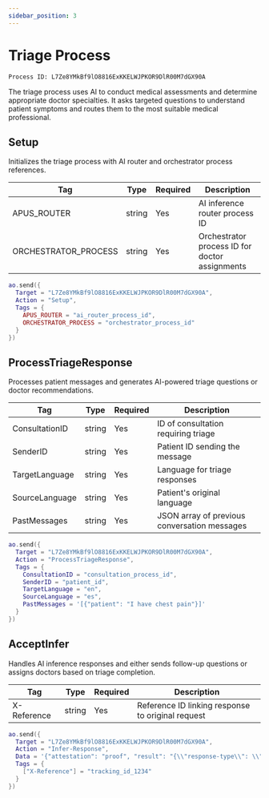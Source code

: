 ```yaml
---
sidebar_position: 3
---
```


# Triage Process
`Process ID: L7Ze8YMkBf9lO8816ExKKELWJPKOR9DlR00M7dGX90A`

The triage process uses AI to conduct medical assessments and determine appropriate doctor specialties. It asks targeted questions to understand patient symptoms and routes them to the most suitable medical professional.

## Setup
Initializes the triage process with AI router and orchestrator process references.

| Tag | Type | Required | Description |
| --------------- | --------------- | --------------- | --------------- |
| APUS_ROUTER | string | Yes | AI inference router process ID |
| ORCHESTRATOR_PROCESS | string | Yes | Orchestrator process ID for doctor assignments |

```lua
ao.send({
  Target = "L7Ze8YMkBf9lO8816ExKKELWJPKOR9DlR00M7dGX90A",
  Action = "Setup",
  Tags = {
    APUS_ROUTER = "ai_router_process_id",
    ORCHESTRATOR_PROCESS = "orchestrator_process_id"
  }
})
```

## ProcessTriageResponse
Processes patient messages and generates AI-powered triage questions or doctor recommendations.

| Tag | Type | Required | Description |
| --------------- | --------------- | --------------- | --------------- |
| ConsultationID | string | Yes | ID of consultation requiring triage |
| SenderID | string | Yes | Patient ID sending the message |
| TargetLanguage | string | Yes | Language for triage responses |
| SourceLanguage | string | Yes | Patient's original language |
| PastMessages | string | Yes | JSON array of previous conversation messages |

```lua
ao.send({
  Target = "L7Ze8YMkBf9lO8816ExKKELWJPKOR9DlR00M7dGX90A",
  Action = "ProcessTriageResponse",
  Tags = {
    ConsultationID = "consultation_process_id",
    SenderID = "patient_id",
    TargetLanguage = "en",
    SourceLanguage = "es",
    PastMessages = '[{"patient": "I have chest pain"}]'
  }
})
```

## AcceptInfer
Handles AI inference responses and either sends follow-up questions or assigns doctors based on triage completion.

| Tag | Type | Required | Description |
| --------------- | --------------- | --------------- | --------------- |
| X-Reference | string | Yes | Reference ID linking response to original request |

```lua
ao.send({
  Target = "L7Ze8YMkBf9lO8816ExKKELWJPKOR9DlR00M7dGX90A",
  Action = "Infer-Response",
  Data = '{"attestation": "proof", "result": "{\\"response-type\\": \\"question\\", \\"question\\": \\"When did the pain start?\\"}"}',
  Tags = {
    ["X-Reference"] = "tracking_id_1234"
  }
})
```
